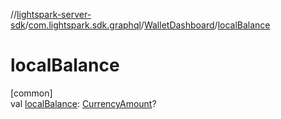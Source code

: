 //[lightspark-server-sdk](../../../index.md)/[com.lightspark.sdk.graphql](../index.md)/[WalletDashboard](index.md)/[localBalance](local-balance.md)

# localBalance

[common]\
val [localBalance](local-balance.md): [CurrencyAmount](../../com.lightspark.sdk.model/-currency-amount/index.md)?
